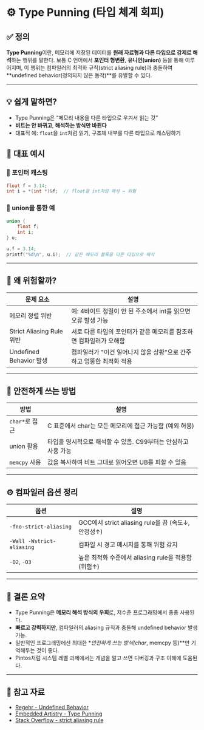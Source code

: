 # ⚙️ Type Punning (타입 체계 회피)

## ✅ 정의

**Type Punning**이란,
메모리에 저장된 데이터를 **원래 자료형과 다른 타입으로 강제로 해석**하는 행위를 말한다.
보통 C 언어에서 **포인터 형변환**, **유니언(union)** 등을 통해 이루어지며,
이 행위는 컴파일러의 최적화 규칙(strict aliasing rule)과 충돌하여 \*\*undefined behavior(정의되지 않은 동작)\*\*를 유발할 수 있다.

---

## 💡 쉽게 말하면?

* Type Punning은 “메모리 내용을 다른 타입으로 우겨서 읽는 것”
* **비트는 안 바뀌고**, **해석하는 방식만 바뀐다**
* 대표적 예: `float`을 `int`처럼 읽기, 구조체 내부를 다른 타입으로 캐스팅하기



## 🧪 대표 예시

### 🔸 포인터 캐스팅

```c
float f = 3.14;
int i = *(int *)&f;  // float을 int처럼 해석 → 위험
```

### 🔸 union을 통한 예

```c
union {
    float f;
    int i;
} u;

u.f = 3.14;
printf("%d\n", u.i);  // 같은 메모리 블록을 다른 타입으로 해석
```

---

## 🚨 왜 위험할까?

| 문제 요소                   | 설명                                      |
| ----------------------- | --------------------------------------- |
| 메모리 정렬 위반               | 예: 4바이트 정렬이 안 된 주소에서 int를 읽으면 오류 발생 가능  |
| Strict Aliasing Rule 위반 | 서로 다른 타입의 포인터가 같은 메모리를 참조하면 컴파일러가 오해함   |
| Undefined Behavior 발생   | 컴파일러가 "이건 일어나지 않을 상황"으로 간주하고 엉뚱한 최적화 적용 |

---

## 🧷 안전하게 쓰는 방법

| 방법          | 설명                                    |
| ----------- | ------------------------------------- |
| `char*`로 접근 | C 표준에서 char는 모든 메모리에 접근 가능함 (예외 허용)   |
| union 활용    | 타입을 명시적으로 해석할 수 있음. C99부터는 안심하고 사용 가능 |
| `memcpy` 사용 | 값을 복사하여 비트 그대로 읽어오면 UB를 피할 수 있음       |

---

## ⚙️ 컴파일러 옵션 정리

| 옵션                        | 설명                                        |
| ------------------------- | ----------------------------------------- |
| `-fno-strict-aliasing`    | GCC에서 strict aliasing rule을 끔 (속도↓, 안정성↑) |
| `-Wall -Wstrict-aliasing` | 컴파일 시 경고 메시지를 통해 위험 감지                    |
| `-O2`, `-O3`              | 높은 최적화 수준에서 aliasing rule을 적용함 (위험↑)      |

---

## 🧾 결론 요약

* Type Punning은 **메모리 해석 방식의 우회**로, 저수준 프로그래밍에서 종종 사용된다.
* **빠르고 강력하지만**, 컴파일러의 aliasing 규칙과 충돌해 undefined behavior 발생 가능.
* 일반적인 프로그래밍에선 최대한 \**안전하게 쓰는 방식(char*, memcpy 등)\*\*만 기억해두는 것이 좋다.
* Pintos처럼 시스템 레벨 과제에서는 개념을 알고 쓰면 디버깅과 구조 이해에 도움된다.

---

## 🔗 참고 자료

* [Regehr - Undefined Behavior](https://blog.regehr.org/archives/213)
* [Embedded Artistry - Type Punning](https://embeddedartistry.com/blog/2020/04/06/type-punning-and-strict-aliasing/)
* [Stack Overflow - strict aliasing rule](https://stackoverflow.com/questions/98650/what-is-the-strict-aliasing-rule)
